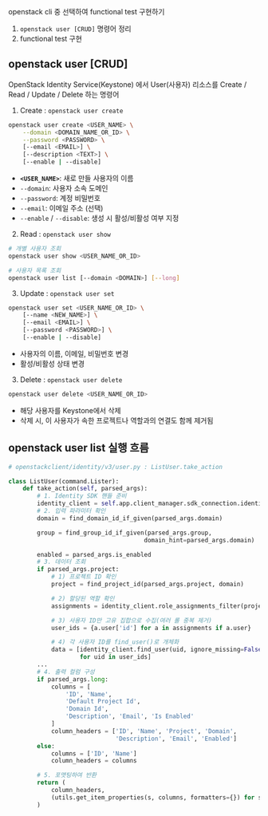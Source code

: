 openstack cli 중 선택하여 functional test 구현하기

1. `openstack user [CRUD]` 명령어 정리
2. functional test 구현

## openstack user [CRUD]
OpenStack Identity Service(Keystone) 에서 User(사용자) 리소스를 Create / Read / Update / Delete 하는 명령어
1) Create : `openstack user create`
```bash
openstack user create <USER_NAME> \
    --domain <DOMAIN_NAME_OR_ID> \
    --password <PASSWORD> \
    [--email <EMAIL>] \
    [--description <TEXT>] \
    [--enable | --disable]
```
- **`<USER_NAME>`**: 새로 만들 사용자의 이름
- `--domain`: 사용자 소속 도메인
- `--password`: 계정 비밀번호
- `--email`: 이메일 주소 (선택)
- `--enable` / `--disable`: 생성 시 활성/비활성 여부 지정

2) Read : `openstack user show`
```bash
# 개별 사용자 조회
openstack user show <USER_NAME_OR_ID>

# 사용자 목록 조회
openstack user list [--domain <DOMAIN>] [--long]
```

3) Update : `openstack user set`
```bash
openstack user set <USER_NAME_OR_ID> \
    [--name <NEW_NAME>] \
    [--email <EMAIL>] \
    [--password <PASSWORD>] \
    [--enable | --disable]
```
- 사용자의 이름, 이메일, 비밀번호 변경
- 활성/비활성 상태 변경

3) Delete : `openstack user delete`
```bash
openstack user delete <USER_NAME_OR_ID>
```
- 해당 사용자를 Keystone에서 삭제
- 삭제 시, 이 사용자가 속한 프로젝트나 역할과의 연결도 함께 제거됨

## openstack user list 실행 흐름
```python
# openstackclient/identity/v3/user.py : ListUser.take_action

class ListUser(command.Lister):
    def take_action(self, parsed_args):
		# 1. Identity SDK 핸들 준비
        identity_client = self.app.client_manager.sdk_connection.identity
        # 2. 입력 파라미터 확인
        domain = find_domain_id_if_given(parsed_args.domain)

        group = find_group_id_if_given(parsed_args.group,
                                      domain_hint=parsed_args.domain)

        enabled = parsed_args.is_enabled
		# 3. 데이터 조회
        if parsed_args.project:
            # 1) 프로젝트 ID 확인
            project = find_project_id(parsed_args.project, domain)

            # 2) 할당된 역할 확인
            assignments = identity_client.role_assignments_filter(project=project)

            # 3) 사용자 ID만 고유 집합으로 수집(여러 롤 중복 제거)
            user_ids = {a.user['id'] for a in assignments if a.user}

            # 4) 각 사용자 ID를 find_user()로 개체화
            data = [identity_client.find_user(uid, ignore_missing=False)
                    for uid in user_ids]	
		...
		# 4. 출력 컬럼 구성
        if parsed_args.long:
            columns = [
                'ID', 'Name',
                'Default Project Id',
                'Domain Id',      
                'Description', 'Email', 'Is Enabled'  
            ]
            column_headers = ['ID', 'Name', 'Project', 'Domain',
                              'Description', 'Email', 'Enabled']
        else:
            columns = ['ID', 'Name']
            column_headers = columns

        # 5. 포맷팅하여 반환
        return (
            column_headers,
            (utils.get_item_properties(s, columns, formatters={}) for s in data),
        )
```